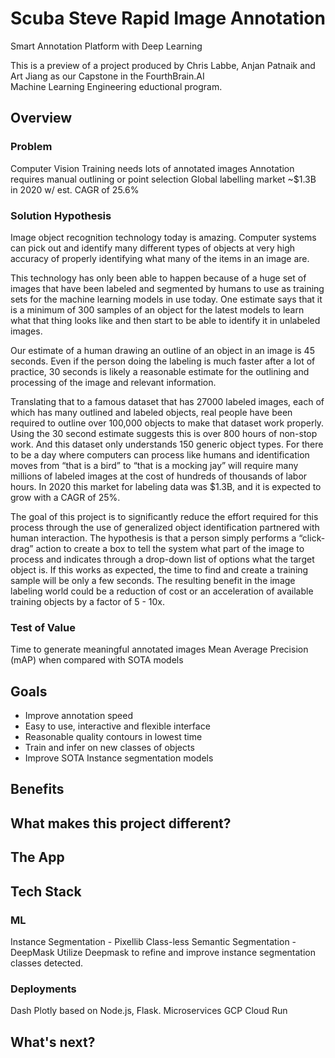 # Scuba Steve Rapid Image Annotation
Smart Annotation Platform with Deep Learning

This is a preview of a project produced by Chris Labbe, Anjan Patnaik and Art Jiang as our Capstone in the FourthBrain.AI  
Machine Learning Engineering eductional program.

## Overview
### Problem
Computer Vision Training needs lots of annotated images
Annotation requires manual outlining or point selection 
Global labelling market ~$1.3B in 2020 w/ est. CAGR of 25.6%

### Solution Hypothesis
Image object recognition technology today is amazing.  Computer systems can pick out and identify many different types of objects at very high accuracy of properly identifying what many of the items in an image are.

This technology has only been able to happen because of a huge set of images that have been labeled and segmented by humans to use as training sets for the machine learning models in use today.  One estimate says that it is a minimum of 300 samples of an object for the latest models to learn what that thing looks like and then start to be able to identify it in unlabeled images.

Our estimate of a human drawing an outline of an object in an image is 45 seconds.  Even if the person doing the labeling is much faster after a lot of practice, 30 seconds is likely a reasonable estimate for the outlining and processing of the image and relevant information.

Translating that to a famous dataset that has 27000 labeled images, each of which has many outlined and labeled objects, real people have been required to outline over 100,000 objects to make that dataset work properly.  Using the 30 second estimate suggests this is over 800 hours of non-stop work.  And this dataset only understands 150 generic object types.  For there to be a day where computers can process like humans and identification moves from “that is a bird” to “that is a mocking jay” will require many millions of labeled images at the cost of hundreds of thousands of labor hours.  In 2020 this market for labeling data was $1.3B, and it is expected to grow with a CAGR of 25%.

The goal of this project is to significantly reduce the effort required for this process through the use of generalized object identification partnered with human interaction.  The hypothesis is that a person simply performs a “click-drag” action to create a box to tell the system what part of the image to process and indicates through a drop-down list of options what the target object is.  If this works as expected, the time to find and create a training sample will be only a few seconds.  The resulting benefit in the image labeling world could be a reduction of cost or an acceleration of available training objects by a factor of 5 - 10x.

### Test of Value
Time to generate meaningful annotated images
Mean Average Precision (mAP) when compared with SOTA models

## Goals
* Improve annotation speed
* Easy to use, interactive and flexible interface 
* Reasonable quality contours in lowest time
* Train and infer on new classes of objects
* Improve SOTA Instance segmentation models

## Benefits


## What makes this project different?


## The App


## Tech Stack
### ML
Instance Segmentation - Pixellib
Class-less Semantic Segmentation - DeepMask
Utilize Deepmask to refine and improve instance segmentation classes detected.

### Deployments 
Dash Plotly based on Node.js, Flask. 
Microservices 
GCP Cloud Run 

## What's next?


